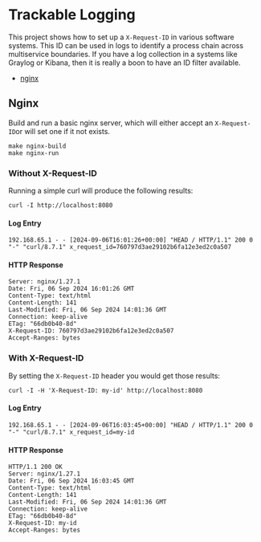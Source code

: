 # Trackable Logging

This project shows how to set up a `X-Request-ID` in various software systems.
This ID can be used in logs to identify a process chain across multiservice boundaries.
If you have a log collection in a systems like Graylog or Kibana, 
then it is really a boon to have an ID filter available.

* [nginx](#nginx)

## Nginx

Build and run a basic nginx server, which will either accept an `X-Request-ID`or will set one if it not exists.

```shell
make nginx-build
make nginx-run
```

### Without X-Request-ID

Running a simple curl will produce the following results:

```shell
curl -I http://localhost:8080
```

#### Log Entry
    
    192.168.65.1 - - [2024-09-06T16:01:26+00:00] "HEAD / HTTP/1.1" 200 0 "-" "curl/8.7.1" x_request_id=760797d3ae29102b6fa12e3ed2c0a507
    
#### HTTP Response
    
    Server: nginx/1.27.1
    Date: Fri, 06 Sep 2024 16:01:26 GMT
    Content-Type: text/html
    Content-Length: 141
    Last-Modified: Fri, 06 Sep 2024 14:01:36 GMT
    Connection: keep-alive
    ETag: "66db0b40-8d"
    X-Request-ID: 760797d3ae29102b6fa12e3ed2c0a507
    Accept-Ranges: bytes

### With X-Request-ID

By setting the `X-Request-ID` header you would get those results:

```shell
curl -I -H 'X-Request-ID: my-id' http://localhost:8080
```
#### Log Entry
    
    192.168.65.1 - - [2024-09-06T16:03:45+00:00] "HEAD / HTTP/1.1" 200 0 "-" "curl/8.7.1" x_request_id=my-id

#### HTTP Response
    
    HTTP/1.1 200 OK
    Server: nginx/1.27.1
    Date: Fri, 06 Sep 2024 16:03:45 GMT
    Content-Type: text/html
    Content-Length: 141
    Last-Modified: Fri, 06 Sep 2024 14:01:36 GMT
    Connection: keep-alive
    ETag: "66db0b40-8d"
    X-Request-ID: my-id
    Accept-Ranges: bytes

